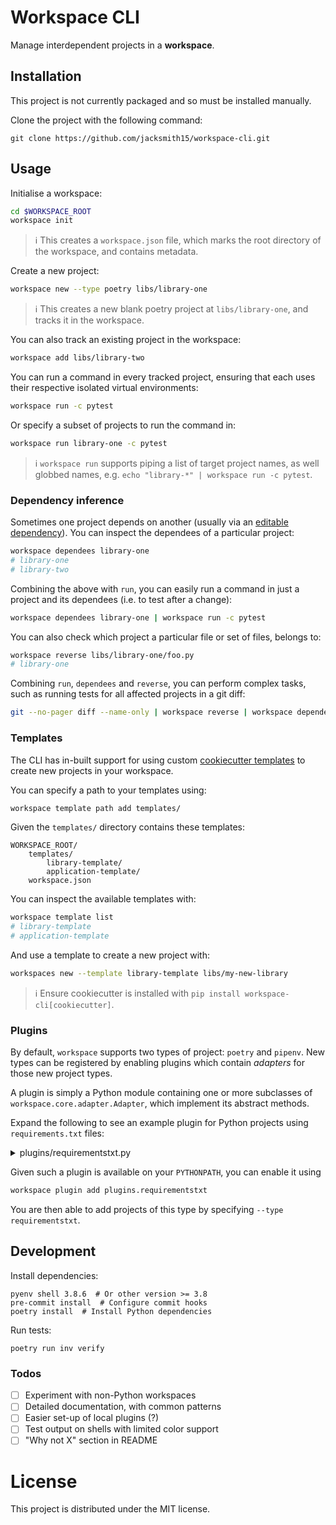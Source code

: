 # Workspace CLI

Manage interdependent projects in a **workspace**.

## Installation

This project is not currently packaged and so must be installed manually.

Clone the project with the following command:
```
git clone https://github.com/jacksmith15/workspace-cli.git
```

## Usage

Initialise a workspace:

```bash
cd $WORKSPACE_ROOT
workspace init
```

> :information_source: This creates a `workspace.json` file, which marks the root directory of the workspace, and contains metadata.

Create a new project:

```bash
workspace new --type poetry libs/library-one
```

> :information_source: This creates a new blank poetry project at `libs/library-one`, and tracks it in the workspace.

You can also track an existing project in the workspace:

```bash
workspace add libs/library-two
```

You can run a command in every tracked project, ensuring that each uses their respective isolated virtual environments:

```bash
workspace run -c pytest
```

Or specify a subset of projects to run the command in:

```bash
workspace run library-one -c pytest
```

> :information_source: `workspace run` supports piping a list of target project names, as well globbed names, e.g. `echo "library-*" | workspace run -c pytest`.


### Dependency inference

Sometimes one project depends on another (usually via an [editable dependency](https://pip.pypa.io/en/stable/cli/pip_install/#editable-installs)). You can inspect the dependees of a particular project:

```bash
workspace dependees library-one
# library-one
# library-two
```

Combining the above with `run`, you can easily run a command in just a project and its dependees (i.e. to test after a change):

```bash
workspace dependees library-one | workspace run -c pytest
```

You can also check which project a particular file or set of files, belongs to:

```bash
workspace reverse libs/library-one/foo.py
# library-one
```

Combining `run`, `dependees` and `reverse`, you can perform complex tasks, such as running tests for all affected projects in a git diff:

```bash
git --no-pager diff --name-only | workspace reverse | workspace dependees | workspace run -c 'pytest'
```

### Templates

The CLI has in-built support for using custom [cookiecutter templates](https://github.com/cookiecutter/cookiecutter) to create new projects in your workspace.

You can specify a path to your templates using:

```bash
workspace template path add templates/
```

Given the `templates/` directory contains these templates:

```
WORKSPACE_ROOT/
    templates/
        library-template/
        application-template/
    workspace.json
```

You can inspect the available templates with:

```bash
workspace template list
# library-template
# application-template
```

And use a template to create a new project with:

```bash
workspaces new --template library-template libs/my-new-library
```

> :information_source: Ensure cookiecutter is installed with `pip install workspace-cli[cookiecutter]`.


### Plugins

By default, `workspace` supports two types of project: `poetry` and `pipenv`. New types can be registered by enabling plugins which contain _adapters_ for those new project types.

A plugin is simply a Python module containing one or more subclasses of `workspace.core.adapter.Adapter`, which implement its abstract methods.

Expand the following to see an example plugin for Python projects using `requirements.txt` files:

<details><summary>plugins/requirementstxt.py</summary>

```python
import os
import shlex
import subprocess
from typing import Set, Tuple

import requirements
from workspace.core.adapter import Adapter


class RequirementsTXTAdapter(Adapter, name="requirementstxt"):
    def validate(self):
        """Attempt to parse the requirements."""
        _ = self._requirements

    def run_args(self, command: str) -> Tuple[str, dict]:
        """Get modified command and kwargs that should be used when running inside the project."""
        command, kwargs = super().run_args(command)

        venv_path = self._ensure_virtualenv()
        env = os.environ.copy()
        env["VIRTUAL_ENV"] = str(venv_path)
        env["PATH"] = f"{venv_path/'bin'}:{env['PATH']}"
        kwargs["env"] = env

        return command, kwargs

    def sync(self, include_dev: bool = True) -> subprocess.CompletedProcess:
        """Sync dependencies of the project."""
        command = ["pip", "install", "-r", "requirements.txt"]
        if include_dev:
            command.extend(["-r", "requirements-dev.txt"])
        return self.run(shlex.join(command))

    def dependencies(self, include_dev: bool = True) -> Set[str]:
        """Get other workspaces this project depends upon."""
        deps = self._requirements["default"]
        if include_dev:
            deps.extend(self._requirements["dev"])
        results = set()
        for dep in deps:
            if dep.editable:
                path = (self._project.resolved_path / dep.path).resolve()
                project = self._project.root.get_project_by_path(path)
                if project:
                    results.add(project.name)
        return results

    @property
    def _requirements(self):
        """Parse the requirements files."""
        return {
            "default": list(requirements.parse((self._project.resolved_path / "requirements.txt").read_text())),
            "dev": list(requirements.parse((self._project.resolved_path / "requirements-dev.txt").read_text())),
        }

    def _ensure_virtualenv(self):
        """Ensure virtualenv exists."""
        venv_path = self._project.resolved_path / ".venv"
        if not (venv_path / "bin/python").exists():
            subprocess.run(["python", "-m", "venv", venv_path], check=True)
        return venv_path
```

</details>

Given such a plugin is available on your `PYTHONPATH`, you can enable it using

```bash
workspace plugin add plugins.requirementstxt
```

You are then able to add projects of this type by specifying `--type requirementstxt`.


## Development

Install dependencies:

```shell
pyenv shell 3.8.6  # Or other version >= 3.8
pre-commit install  # Configure commit hooks
poetry install  # Install Python dependencies
```

Run tests:

```shell
poetry run inv verify
```

### Todos

- [ ] Experiment with non-Python workspaces
- [ ] Detailed documentation, with common patterns
- [ ] Easier set-up of local plugins (?)
- [ ] Test output on shells with limited color support
- [ ] "Why not X" section in README

# License
This project is distributed under the MIT license.
